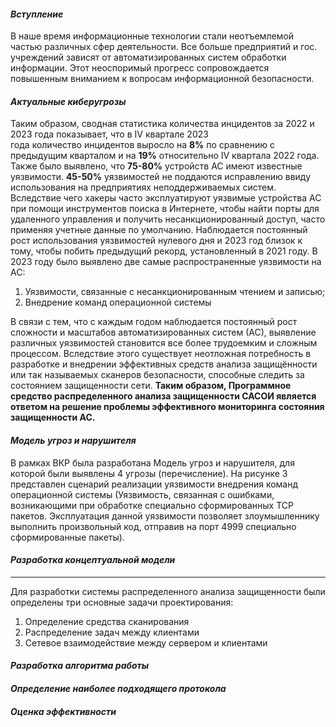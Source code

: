 #### *Вступление*
В наше время информационные технологии стали неотъемлемой частью различных сфер деятельности. Все больше предприятий и гос. учреждений зависят от автоматизированных систем обработки информации. Этот неоспоримый прогресс сопровождается повышенным вниманием к вопросам информационной безопасности.

#### *Актуальные киберугрозы*
Таким образом, сводная статистика количества инцидентов за 2022 и 2023 года показывает, что в IV квартале 2023 года количество инцидентов выросло на **8%** по сравнению с предыдущим кварталом и на **19%** относительно IV квартала 2022 года. Также было выявлено, что **75-80%** устройств АС имеют известные уязвимости. **45-50%** уязвимостей не поддаются исправлению ввиду использования на предприятиях неподдерживаемых систем. Вследствие чего хакеры часто эксплуатируют уязвимые устройства АС при помощи инструментов поиска в Интернете, чтобы найти порты для удаленного управления и получить несанкционированный доступ, часто применяя учетные данные по умолчанию. Наблюдается постоянный рост использования уязвимостей нулевого дня и 2023 год близок к тому, чтобы побить предыдущий рекорд, установленный в 2021 году.
В 2023 году было выявлено две самые распространенные уязвимости на АС:
1. Уязвимости, связанные с несанкционированным чтением и записью;
2. Внедрение команд операционной системы

В связи с тем, что с каждым годом наблюдается постоянный рост сложности и масштабов автоматизированных систем (АС), выявление различных уязвимостей становится все более трудоемким и сложным процессом. Вследствие этого существует неотложная потребность в разработке и внедрении эффективных средств анализа защищённости или так называемых сканеров безопасности, способные следить за состоянием защищенности сети. 
**Таким образом, Программное средство распределенного анализа защищенности САСОИ является ответом на решение проблемы эффективного мониторинга состояния защищенности АС.**
#### *Модель угроз и нарушителя*

В рамках ВКР была разработана Модель угроз и нарушителя, для которой были выявлены 4 угрозы (перечисление). На рисунке 3 представлен сценарий реализации уязвимости внедрения команд операционной системы (Уязвимость, связанная с ошибками, возникающими при обработке специально сформированных TCP пакетов. Эксплуатация данной уязвимости позволяет злоумышленнику выполнить произвольный код, отправив на порт 4999 специально сформированные пакеты).
#### ***Разработка концептуальной модели***

---

Для разработки системы распределенного анализа защищенности были определены три основные задачи проектирования:
1. Определение средства сканирования
2. Распределение задач между клиентами
3. Сетевое взаимодействие между сервером и клиентами

#### ***Разработка алгоритма работы***

#### ***Определение наиболее подходящего протокола***

#### ***Оценка эффективности***



